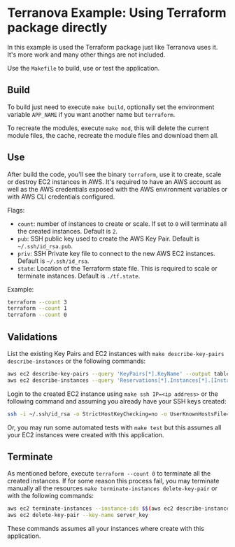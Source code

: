 # Terranova Example: Using Terraform package directly

In this example is used the Terraform package just like Terranova uses it. It's more work and many other things are not included.

Use the `Makefile` to build, use or test the application.

## Build

To build just need to execute `make build`, optionally set the environment variable `APP_NAME` if you want another name but `terraform`.

To recreate the modules, execute `make mod`, this will delete the current module files, the cache, recreate the module files and download them all.

## Use

After build the code, you'll see the binary `terraform`, use it to create, scale or destroy EC2 instances in AWS. It's required to have an AWS account as well as the AWS credentials exposed with the AWS environment variables or with AWS CLI credentials configured.

Flags:

* `count`: number of instances to create or scale. If set to `0` will terminate all the created instances. Default is `2`.
* `pub`: SSH public key used to create the AWS Key Pair. Default is `~/.ssh/id_rsa.pub`.
* `priv`: SSH Private key file to connect to the new AWS EC2 instances. Default is `~/.ssh/id_rsa`.
* `state`: Location of the Terraform state file. This is required to scale or terminate instances. Default is `./tf.state`.

Example:

```bash
terraform --count 3
terraform --count 1
terraform --count 0
```

## Validations

List the existing Key Pairs and EC2 instances with `make describe-key-pairs describe-instances` or the following commands:

```bash
aws ec2 describe-key-pairs --query 'KeyPairs[*].KeyName' --output table
aws ec2 describe-instances --query 'Reservations[*].Instances[*].[InstanceId, PublicIpAddress, State.Name]' --output table
```

Login to the created EC2 instance using `make ssh IP=<ip address>` or the following command and assuming you already have your SSH keys created:

```bash
ssh -i ~/.ssh/id_rsa -o StrictHostKeyChecking=no -o UserKnownHostsFile=/dev/null ubuntu@$(IP)
```

Or, you may run some automated tests with `make test` but this assumes all your EC2 instances were created with this application.

## Terminate

As mentioned before, execute `terraform --count 0` to terminate all the created instances. If for some reason this process fail, you may terminate manually all the resources `make terminate-instances delete-key-pair` or with the following commands:

```bash
aws ec2 terminate-instances --instance-ids $$(aws ec2 describe-instances --query 'Reservations[*].Instances[*].InstanceId' --output text | tr '\n' ' ')
aws ec2 delete-key-pair --key-name server_key
```

These commands assumes all your instances where create with this application.

<!-- 
## In Docker

Use the `Makefile` to do some build, use and test the application in an isolated environment such as a Docker container.

Use `make docker-build` to build the `terraform` image locally. To use it, execute the command `make docker-run` and this command requires the AWS credentials exposed with environment variables or having the AWS CLI credentials configured. Optionally, use the variable `COUNT` to specify the number of instances to create, scale or terminate.

```bash
export AWS_ACCESS_KEY_ID=<your AWS access key>
export AWS_SECRET_ACCESS_KEY=<your AWS secret access key>

make docker-run COUNT=3
make docker-run COUNT=0
``` 
-->